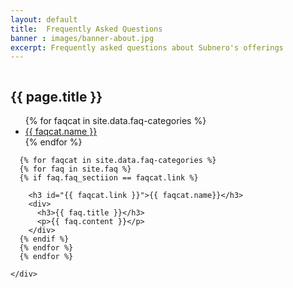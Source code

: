 ```yaml
---
layout: default
title:  Frequently Asked Questions
banner : images/banner-about.jpg
excerpt: Frequently asked questions about Subnero's offerings
---
```


<div class ='full tall' style='background-image: url({{site.baseurl}}/{{page.banner}});'>
  <div class='row'>
    <div class='large-12 columns'>
      <!-- {% include section-header.html title=page.title tagline=page.tagline color=page.title_color class="big" %} -->
    </div>
  </div>
  <div class='four spacing'></div>
  <div class='four spacing'></div>
</div>

<div class='section-faq'>
  <h2 class="page-title">{{ page.title }}</h2>
  <div class="faq-row">
    <div class="faq-categories">
      <ul>
        {% for faqcat in site.data.faq-categories %}
          <li><a href="#{{faqcat.link}}">{{ faqcat.name }}</a></li>
        {% endfor %}    
      </ul>
    </div>
    <div class="faq-content">
      <!-- {% assign faq_pages = site.pages | where:"categories","general" %} -->

      {% for faqcat in site.data.faq-categories %}
      {% for faq in site.faq %}
      {% if faq.faq_sectiion == faqcat.link %}
      
        <h3 id="{{ faqcat.link }}">{{ faqcat.name}}</h3>
        <div>
          <h3>{{ faq.title }}</h3>
          <p>{{ faq.content }}</p>
        </div>
      {% endif %}
      {% endfor %}
      {% endfor %}    

    </div>
  </div>
</div>


<!-- 
Frequently asked questions about Subnero's offerings (https://docs.google.com/document/d/1X3tvhAK7__nBliCYVxtVr9aDL5_iso8gzzn5p2tvNok/edit?usp=sharing)
- WNC
  - General
  - Editions & Configurations
  - Hardware (Mechanical, Electrical, Accessories)
  - Performance
  - Other Features
  - Software, UnetStack & Communication Algorithms
- Commercial
- SWIS - ADCP Edition 

-->
